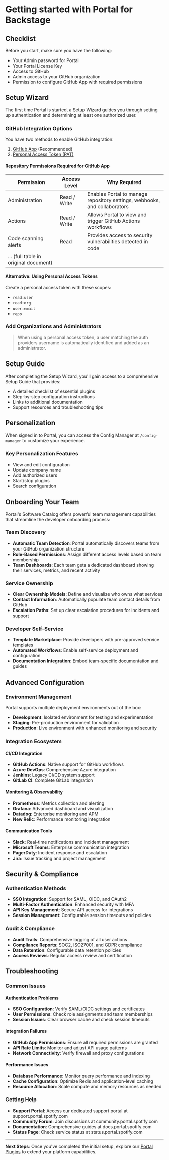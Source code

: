 # Getting started with Portal for Backstage

## Checklist

Before you start, make sure you have the following:

- Your Admin password for Portal
- Your Portal License Key
- Access to GitHub
- Admin access to your GitHub organization
- Permission to configure GitHub App with required permissions

## Setup Wizard

The first time Portal is started, a Setup Wizard guides you through setting up authentication and determining at least one authorized user.

### GitHub Integration Options

You have two methods to enable GitHub integration:

1. [GitHub App](https://docs.github.com/en/apps/creating-github-apps/about-creating-github-apps/about-creating-github-apps) (Recommended)
2. [Personal Access Token (PAT)](https://docs.github.com/en/authentication/keeping-your-account-and-data-secure/managing-your-personal-access-tokens)

#### Repository Permissions Required for GitHub App

| Permission | Access Level | Why Required |
|-----------|--------------|--------------|
| Administration | Read / Write | Enables Portal to manage repository settings, webhooks, and collaborators |
| Actions | Read / Write | Allows Portal to view and trigger GitHub Actions workflows |
| Code scanning alerts | Read | Provides access to security vulnerabilities detected in code |
| ... (full table in original document) |

#### Alternative: Using Personal Access Tokens

Create a personal access token with these scopes:

- `read:user`
- `read:org`
- `user:email`
- `repo`

### Add Organizations and Administrators

> When using a personal access token, a user matching the auth providers username is automatically identified and added as an administrator.

## Setup Guide

After completing the Setup Wizard, you'll gain access to a comprehensive Setup Guide that provides:

- A detailed checklist of essential plugins
- Step-by-step configuration instructions
- Links to additional documentation
- Support resources and troubleshooting tips

## Personalization

When signed in to Portal, you can access the Config Manager at `/config-manager` to customize your experience.

### Key Personalization Features

- View and edit configuration
- Update company name
- Add authorized users
- Start/stop plugins
- Search configuration

## Onboarding Your Team

Portal's Software Catalog offers powerful team management capabilities that streamline the developer onboarding process:

### Team Discovery
- **Automatic Team Detection**: Portal automatically discovers teams from your GitHub organization structure
- **Role-Based Permissions**: Assign different access levels based on team membership
- **Team Dashboards**: Each team gets a dedicated dashboard showing their services, metrics, and recent activity

### Service Ownership
- **Clear Ownership Models**: Define and visualize who owns what services
- **Contact Information**: Automatically populate team contact details from GitHub
- **Escalation Paths**: Set up clear escalation procedures for incidents and support

### Developer Self-Service
- **Template Marketplace**: Provide developers with pre-approved service templates
- **Automated Workflows**: Enable self-service deployment and configuration
- **Documentation Integration**: Embed team-specific documentation and guides

## Advanced Configuration

### Environment Management
Portal supports multiple deployment environments out of the box:

- **Development**: Isolated environment for testing and experimentation
- **Staging**: Pre-production environment for validation
- **Production**: Live environment with enhanced monitoring and security

### Integration Ecosystem

#### CI/CD Integration
- **GitHub Actions**: Native support for GitHub workflows
- **Azure DevOps**: Comprehensive Azure integration
- **Jenkins**: Legacy CI/CD system support
- **GitLab CI**: Complete GitLab integration

#### Monitoring & Observability
- **Prometheus**: Metrics collection and alerting
- **Grafana**: Advanced dashboard and visualization
- **Datadog**: Enterprise monitoring and APM
- **New Relic**: Performance monitoring integration

#### Communication Tools
- **Slack**: Real-time notifications and incident management
- **Microsoft Teams**: Enterprise communication integration
- **PagerDuty**: Incident response and escalation
- **Jira**: Issue tracking and project management

## Security & Compliance

### Authentication Methods
- **SSO Integration**: Support for SAML, OIDC, and OAuth2
- **Multi-Factor Authentication**: Enhanced security with MFA
- **API Key Management**: Secure API access for integrations
- **Session Management**: Configurable session timeouts and policies

### Audit & Compliance
- **Audit Trails**: Comprehensive logging of all user actions
- **Compliance Reports**: SOC2, ISO27001, and GDPR compliance
- **Data Retention**: Configurable data retention policies
- **Access Reviews**: Regular access review and certification

## Troubleshooting

### Common Issues

#### Authentication Problems
- **SSO Configuration**: Verify SAML/OIDC settings and certificates
- **User Permissions**: Check role assignments and team memberships
- **Session Issues**: Clear browser cache and check session timeouts

#### Integration Failures
- **GitHub App Permissions**: Ensure all required permissions are granted
- **API Rate Limits**: Monitor and adjust API usage patterns
- **Network Connectivity**: Verify firewall and proxy configurations

#### Performance Issues
- **Database Performance**: Monitor query performance and indexing
- **Cache Configuration**: Optimize Redis and application-level caching
- **Resource Allocation**: Scale compute and memory resources as needed

### Getting Help

- **Support Portal**: Access our dedicated support portal at support.portal.spotify.com
- **Community Forum**: Join discussions at community.portal.spotify.com
- **Documentation**: Comprehensive guides at docs.portal.spotify.com
- **Status Page**: Check service status at status.portal.spotify.com

---

**Next Steps**: Once you've completed the initial setup, explore our [Portal Plugins](portal-plugins.md) to extend your platform capabilities.